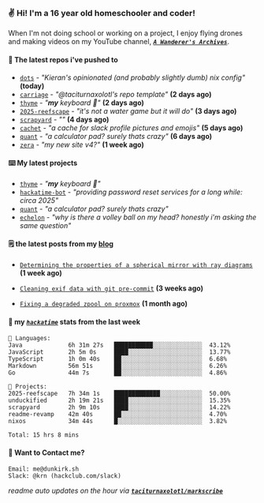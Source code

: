 ### ✌️ Hi! I'm a 16 year old homeschooler and coder!

When I'm not doing school or working on a project, I enjoy flying drones and making videos on my YouTube channel, [**_`A Wanderer's Archives`_**](https://youtube.com/@wanderer.archives).

#### 👷 The latest repos i've pushed to

- [`dots`](https://github.com/taciturnaxolotl/dots) - _"Kieran's opinionated (and probably slightly dumb) nix config"_ **(today)**
- [`carriage`](https://github.com/taciturnaxolotl/carriage) - _"@taciturnaxolotl's repo template"_ **(2 days ago)**
- [`thyme`](https://github.com/taciturnaxolotl/thyme) - _"**my** keyboard 🫶"_ **(2 days ago)**
- [`2025-reefscape`](https://github.com/df1317/2025-reefscape) - _"it's not a water game but it will do"_ **(3 days ago)**
- [`scrapyard`](https://github.com/hackclub/scrapyard) - _""_ **(4 days ago)**
- [`cachet`](https://github.com/taciturnaxolotl/cachet) - _"a cache for slack profile pictures and emojis"_ **(5 days ago)**
- [`quant`](https://github.com/taciturnaxolotl/quant) - _"a calculator pad? surely thats crazy"_ **(6 days ago)**
- [`zera`](https://github.com/taciturnaxolotl/zera) - _"my new site v4?"_ **(1 week ago)**

#### ⌨️ My latest projects

- [`thyme`](https://github.com/taciturnaxolotl/thyme) - _"**my** keyboard 🫶"_
- [`hackatime-bot`](https://github.com/taciturnaxolotl/hackatime-bot) - _"providing password reset services for a long while: circa 2025"_
- [`quant`](https://github.com/taciturnaxolotl/quant) - _"a calculator pad? surely thats crazy"_
- [`echelon`](https://github.com/taciturnaxolotl/echelon) - _"why is there a volley ball on my head? honestly i'm asking the same question"_

#### 🗒️ the latest posts from my [blog](https://dunkirk.sh)

- [`Determining the properties of a spherical mirror with ray diagrams`](https://dunkirk.sh/blog/spherical-ray-diagrams/) **(1 week ago)**

- [`Cleaning exif data with git pre-commit`](https://dunkirk.sh/blog/remove-exif-git-hook/) **(3 weeks ago)**

- [`Fixing a degraded zpool on proxmox`](https://dunkirk.sh/blog/degraded-zpool-proxmox/) **(1 month ago)**



#### 📡 my [_`hackatime`_](https://waka.hackclub.com) stats from the last week

```text
💾 Languages:
Java             6h 31m 27s   ███████████░░░░░░░░░░░░░░  43.12%
JavaScript       2h 5m 0s     ████░░░░░░░░░░░░░░░░░░░░░  13.77%
TypeScript       1h 0m 40s    ██░░░░░░░░░░░░░░░░░░░░░░░  6.68%
Markdown         56m 51s      ██░░░░░░░░░░░░░░░░░░░░░░░  6.26%
Go               44m 7s       ██░░░░░░░░░░░░░░░░░░░░░░░  4.86%

💼 Projects:
2025-reefscape   7h 34m 1s    █████████████░░░░░░░░░░░░  50.00%
unduckified      2h 19m 21s   ████░░░░░░░░░░░░░░░░░░░░░  15.35%
scrapyard        2h 9m 10s    ████░░░░░░░░░░░░░░░░░░░░░  14.22%
readme-revamp    42m 40s      ██░░░░░░░░░░░░░░░░░░░░░░░  4.70%
nixos            34m 44s      █░░░░░░░░░░░░░░░░░░░░░░░░  3.82%

Total: 15 hrs 8 mins
```

#### 📮 Want to Contact me?

```text
Email: me@dunkirk.sh
Slack: @krn (hackclub.com/slack)
```

_readme auto updates on the hour via [**`taciturnaxolotl/markscribe`**](https://github.com/taciturnaxolotl/markscribe)_
